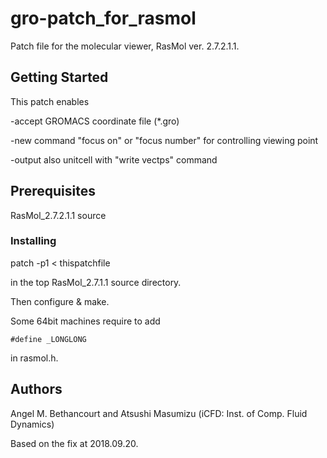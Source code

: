 # gro-patch_for_rasmol

Patch file for the molecular viewer, RasMol ver. 2.7.2.1.1.

## Getting Started

This patch enables

-accept GROMACS coordinate file (\*.gro)

-new command "focus on" or "focus number" for controlling viewing point

-output also unitcell with "write vectps" command

## Prerequisites

RasMol_2.7.2.1.1 source

### Installing

patch -p1 < thispatchfile

in the top RasMol_2.7.1.1 source directory.

Then configure & make.

Some 64bit machines require to add

`#define _LONGLONG`

in rasmol.h.

## Authors

Angel M. Bethancourt and Atsushi Masumizu (iCFD: Inst. of Comp. Fluid Dynamics)

Based on the fix at 2018.09.20.
